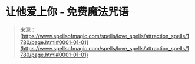 <!--yml

category: 未分类

date: 2024-06-12 18:35:06

-->

# 让他爱上你 - 免费魔法咒语

> 来源：[https://www.spellsofmagic.com/spells/love_spells/attraction_spells/1780/page.html#0001-01-01](https://www.spellsofmagic.com/spells/love_spells/attraction_spells/1780/page.html#0001-01-01)

